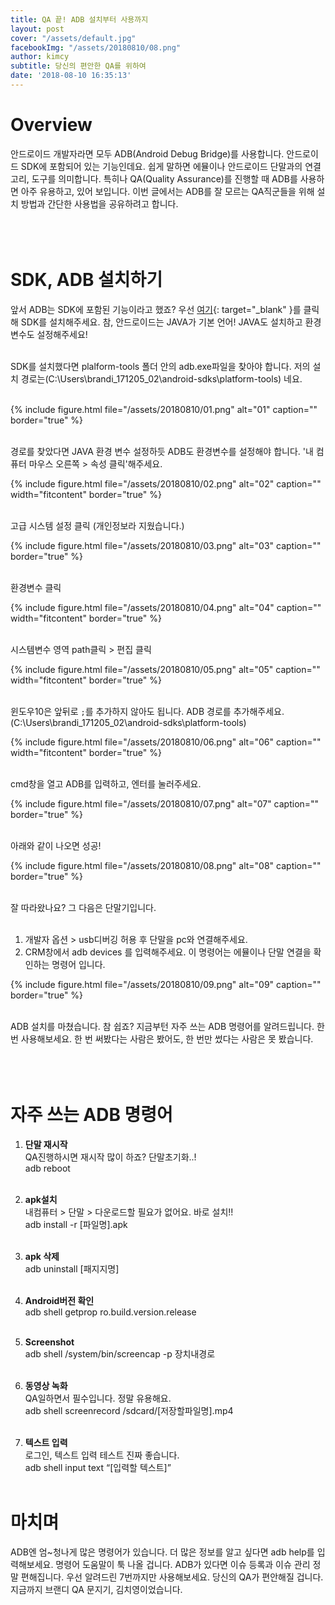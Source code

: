 ```yaml
---
title: QA 끝! ADB 설치부터 사용까지
layout: post
cover: "/assets/default.jpg"
facebookImg: "/assets/20180810/08.png"
author: kimcy
subtitle: 당신의 편안한 QA를 위하여
date: '2018-08-10 16:35:13'
---
```


# Overview
안드로이드 개발자라면 모두 ADB(Android Debug Bridge)를 사용합니다. 안드로이드 SDK에 포함되어 있는 기능인데요. 쉽게 말하면 에뮬이나 안드로이드 단말과의 연결고리, 도구를 의미합니다. 특히나 QA(Quality Assurance)를 진행할 때 ADB를 사용하면 아주 유용하고, 있어 보입니다. 이번 글에서는 ADB를 잘 모르는 QA직군들을 위해 설치 방법과 간단한 사용법을 공유하려고 합니다. <br><br><br><br> 



# SDK, ADB 설치하기
앞서 ADB는 SDK에 포함된 기능이라고 했죠? 우선 [여기](https://developer.android.com/studio/){: target="_blank" }를 클릭해 SDK를 설치해주세요. 참, 안드로이드는 JAVA가 기본 언어! JAVA도 설치하고 환경 변수도 설정해주세요!<br><br>

SDK를 설치했다면 plalform-tools 폴더 안의 adb.exe파일을 찾아야 합니다. 저의 설치 경로는(C:\Users\brandi_171205_02\android-sdks\platform-tools) 네요. <br><br>

{% include figure.html file="/assets/20180810/01.png" alt="01" caption="" border="true" %}<br><br>


경로를 찾았다면 JAVA 환경 변수 설정하듯 ADB도 환경변수를 설정해야 합니다. '내 컴퓨터 마우스 오른쪽 > 속성 클릭'해주세요.

{% include figure.html file="/assets/20180810/02.png" alt="02" caption="" width="fitcontent" border="true" %}<br><br>


고급 시스템 설정 클릭 (개인정보라 지웠습니다.)

{% include figure.html file="/assets/20180810/03.png" alt="03" caption="" border="true" %}<br><br>


환경변수 클릭

{% include figure.html file="/assets/20180810/04.png" alt="04" caption="" width="fitcontent" border="true" %}<br><br>


시스템변수 영역 path클릭 > 편집 클릭

{% include figure.html file="/assets/20180810/05.png" alt="05" caption="" width="fitcontent" border="true" %}<br><br>


윈도우10은 앞뒤로 `;`를 추가하지 않아도 됩니다. ADB 경로를 추가해주세요. (C:\Users\brandi_171205_02\android-sdks\platform-tools)

{% include figure.html file="/assets/20180810/06.png" alt="06" caption="" width="fitcontent" border="true" %}<br><br>


cmd창을 열고 ADB를 입력하고, 엔터를 눌러주세요.

{% include figure.html file="/assets/20180810/07.png" alt="07" caption="" border="true" %}<br><br>


아래와 같이 나오면 성공!

{% include figure.html file="/assets/20180810/08.png" alt="08" caption="" border="true" %}<br><br>


잘 따라왔나요? 그 다음은 단말기입니다. <br><br>

1. 개발자 옵션 > usb디버깅 허용 후 단말을 pc와 연결해주세요. <br>
2. CRM창에서 adb devices 를 입력해주세요. 이 명령어는 에뮬이나 단말 연결을 확인하는 명령어 입니다.<br>

{% include figure.html file="/assets/20180810/09.png" alt="09" caption="" border="true" %}<br><br>

ADB 설치를 마쳤습니다. 참 쉽죠? 지금부턴 자주 쓰는 ADB 명령어를 알려드립니다. 한 번 사용해보세요. 한 번 써봤다는 사람은 봤어도, 한 번만 썼다는 사람은 못 봤습니다.<br><br><br><br>


# 자주 쓰는 ADB 명령어

1. **단말 재시작**<br>
QA진행하시면 재시작 많이 하죠? 단말초기화..!<br>
adb reboot<br><br>

2. **apk설치** <br>
내컴퓨터 > 단말 > 다운로드할 필요가 없어요. 바로 설치!!<br>
adb install -r [파일명].apk<br><br>

3. **apk 삭제**<br>
adb uninstall [패지지명]<br><br>

4. **Android버전 확인**<br>
adb shell getprop ro.build.version.release<br><br>

5. **Screenshot**<br>
adb shell /system/bin/screencap -p 장치내경로<br><br>

6. **동영상 녹화** <br>
QA일하면서 필수입니다. 정말 유용해요.<br>
adb shell screenrecord /sdcard/[저장할파일명].mp4<br><br>

7. **텍스트 입력** <br>
로그인, 텍스트 입력 테스트 진짜 좋습니다.<br>
adb shell input text “[입력할 텍스트]”<br><br>



# 마치며
ADB엔 엄~청나게 많은 명령어가 있습니다. 더 많은 정보를 알고 싶다면 adb help를 입력해보세요. 명령어 도움말이 툭 나올 겁니다. ADB가 있다면 이슈 등록과 이슈 관리 정말 편해집니다. 우선 알려드린 7번까지만 사용해보세요. 당신의 QA가 편안해질 겁니다. 지금까지 브랜디 QA 문지기, 김치영이었습니다.<br><br>